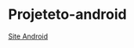 # Projeteto-android

<a href=https://romullopc.github.io/Projeto-android/index.html target="blank"> Site Android </a>
 

